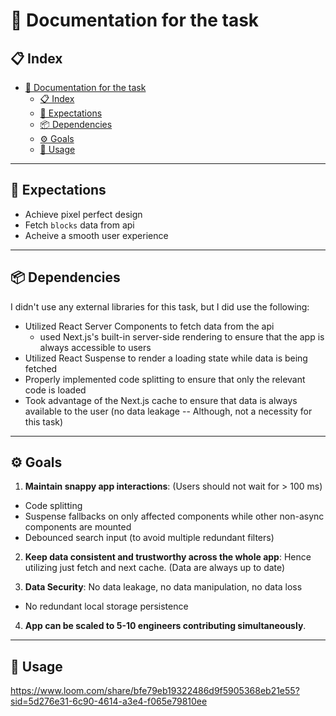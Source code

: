 # 📜 Documentation for the task

## 📋 Index

- [📜 Documentation for the task](#-documentation-for-the-task)
  - [📋 Index](#-index)
  - [📖 Expectations](#-expectations)
  - [📦 Dependencies](#-dependencies)
  - [⚙️ Goals](#️-goals)
  - [🔑 Usage](#-usage)

---

## 📖 Expectations

- Achieve pixel perfect design
- Fetch `blocks` data from api
- Acheive a smooth user experience

---

## 📦 Dependencies

I didn't use any external libraries for this task, but I did use the following:

- Utilized React Server Components to fetch data from the api
  - used Next.js's built-in server-side rendering to ensure that the app is always accessible to users
- Utilized React Suspense to render a loading state while data is being fetched
- Properly implemented code splitting to ensure that only the relevant code is loaded
- Took advantage of the Next.js cache to ensure that data is always available to the user (no data leakage -- Although, not a necessity for this task)

---

## ⚙️ Goals

1. **Maintain snappy app interactions**: (Users should not wait for > 100 ms)

- Code splitting
- Suspense fallbacks on only affected components while other non-async components are mounted
- Debounced search input (to avoid multiple redundant filters)

2. **Keep data consistent and trustworthy across the whole app**: Hence utilizing just fetch and next cache. (Data are always up to date)

3. **Data Security**: No data leakage, no data manipulation, no data loss

- No redundant local storage persistence

4. **App can be scaled to 5-10 engineers contributing simultaneously**.

---

## 🔑 Usage

https://www.loom.com/share/bfe79eb19322486d9f5905368eb21e55?sid=5d276e31-6c90-4614-a3e4-f065e79810ee
